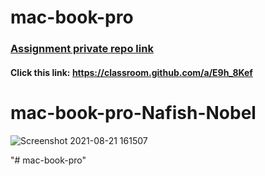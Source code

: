 # mac-book-pro
### [Assignment private repo link](https://classroom.github.com/a/E9h_8Kef)
#### Click this link: https://classroom.github.com/a/E9h_8Kef
# mac-book-pro-Nafish-Nobel
![Screenshot 2021-08-21 161507](https://user-images.githubusercontent.com/86622356/130318651-f45f0605-7c36-4791-88ce-43926bf6f510.png)


"# mac-book-pro" 
